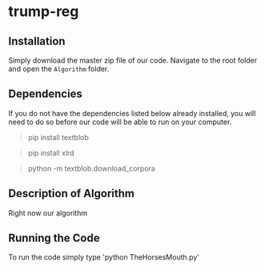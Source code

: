 # trump-reg

## Installation

Simply download the master zip file of our code. Navigate to the root folder and open the `Algorithm` folder. 

## Dependencies

If you do not have the dependencies listed below already installed, you will need to do so before our code will be able to run on your computer.

> pip install textblob

> pip install xlrd

> python -m textblob.download_corpora


## Description of Algorithm

Right now our algorithm

## Running the Code

To run the code simply type 'python TheHorsesMouth.py'
